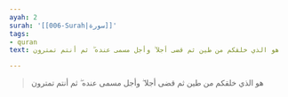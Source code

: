 ```yaml
---
ayah: 2
surah: '[[006-Surah|سورة]]'
tags:
- quran
text: هو الذي خلقكم من طين ثم قضى أجلا ۖ وأجل مسمى عنده ۖ ثم أنتم تمترون

---
```

> هو الذي خلقكم من طين ثم قضى أجلا ۖ وأجل مسمى عنده ۖ ثم أنتم تمترون

